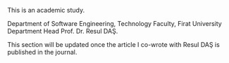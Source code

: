 This is an academic study. 

Department of Software Engineering, Technology Faculty, Firat University Department Head Prof. Dr. Resul DAŞ.


This section will be updated once the article I co-wrote with Resul DAŞ is published in the journal.
